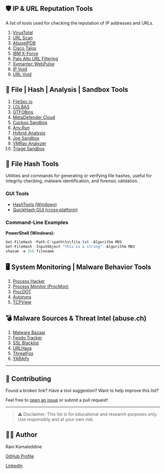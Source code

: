 ## 🛡️ IP & URL Reputation Tools

A list of tools used for checking the reputation of IP addresses and URLs.

1. [VirusTotal](https://www.virustotal.com)
2. [URL Scan](https://urlscan.io)
3. [AbuseIPDB](https://abuseipdb.com)
4. [Cisco Talos](https://talosintelligence.com)
5. [IBM X-Force](https://exchange.xforce.ibmcloud.com)
6. [Palo Alto URL Filtering](https://urlfiltering.paloaltonetworks.com)
7. [Symantec WebPulse](https://sitereview.broadcom.com)
8. [IP Void](https://ipvoid.com)
9. [URL Void](https://urlvoid.com)


## 📁 File | Hash | Analysis | Sandbox Tools

1. [FileSec.io](https://filesec.io/)  
2. [LOLBAS](https://lolbas-project.github.io)  
3. [GTFOBins](https://gtfobins.github.io)  
4. [MetaDefender Cloud](https://metadefender.com/)  
5. [Cuckoo Sandbox](https://cuckoosandbox.org)  
6. [Any.Run](https://any.run)  
7. [Hybrid-Analysis](https://www.hybrid-analysis.com)  
8. [Joe Sandbox](https://www.joesandbox.com)  
9. [VMRay Analyzer](https://www.vmray.com)  
10. [Triage Sandbox](https://tria.ge)


## 🔐 File Hash Tools

Utilities and commands for generating or verifying file hashes, useful for integrity checking, malware identification, and forensic validation.

### GUI Tools

- [HashTools (Windows)](https://www.binaryfortress.com/HashTools/)
- [QuickHash‑GUI (cross‑platform)](https://www.quickhash‑gui.org/)

### Command-Line Examples

**PowerShell (Windows):**
```powershell
Get-FileHash -Path C:\path\to\file.txt -Algorithm MD5
Get-FileHash -InputObject "This is a string" -Algorithm MD5
shasum -a 256 filename
```

## 🖥️ System Monitoring | Malware Behavior Tools

1. [Process Hacker](https://processhacker.sourceforge.io/)
2. [Process Monitor (ProcMon)](https://learn.microsoft.com/en-us/sysinternals/downloads/procmon)
3. [ProcDOT](https://procdot.com/)
4. [Autoruns](https://learn.microsoft.com/en-us/sysinternals/downloads/autoruns)
5. [TCPView](https://learn.microsoft.com/en-us/sysinternals/downloads/tcpview)

## 💣 Malware Sources & Threat Intel (abuse.ch)

1. [Malware Bazaar](https://bazaar.abuse.ch/)
2. [Feodo Tracker](https://feodotracker.abuse.ch/)
3. [SSL Blacklist](https://sslbl.abuse.ch/)
4. [URLHaus](https://urlhaus.abuse.ch/)  
5. [ThreatFox](https://threatfox.abuse.ch/)   
6. [YARAify](https://yaraify.abuse.ch/)

---

## 🤝 Contributing

Found a broken link? Have a tool suggestion? Want to help improve this list?

Feel free to [open an issue](https://github.com/0xpynge/cyber-toolkit/issues) or submit a pull request!

---

> ⚠️ Disclaimer: This list is for educational and research purposes only. Use responsibly and at your own risk.

## 🧑‍💻 Author

Rani Kamaleddine

[GitHub Profile](https://github.com/0xpynge)

[LinkedIn](https://www.linkedin.com/in/rani-kamaleddine)
